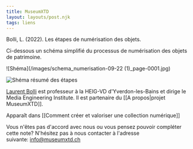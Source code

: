 ```yaml
---
title: MuseumXTD
layout: layouts/post.njk
tags: liens
---
```

Bolli, L. (2022). Les étapes de numérisation des objets.

Ci-dessous un schéma simplifié du processus de numérisation des objets de patrimoine.  

![Shéma](/images/schema_numerisation-09-22 (1)_page-0001.jpg) 


<picture>
  <source media="(max-width: 599px)" srcset="/images/museumXTD_diagramme_mobile.svg" />
  <source media="(min-width: 600px)" srcset="/images/museumXTD_diagramme.svg" />
  <img src="museumXTD_diagramme.svg" alt="Shéma résumé des étapes" />
</picture>


[Laurent Bolli](https://www.linkedin.com/in/laurentbolli/) est professeur à la HEIG-VD d'Yverdon-les-Bains et dirige le Media Engineering Institute. Il est partenaire du [[A propos|projet MuseumXTD]].  


Apparaît dans [[Comment créer et valoriser une collection numérique]]

Vous n'êtes pas d'accord avec nous ou vous pensez pouvoir compléter cette note? N'hésitez pas à nous contacter à l'adresse suivante: [info@museumxtd.ch](mailto:info@museumxtd.ch)